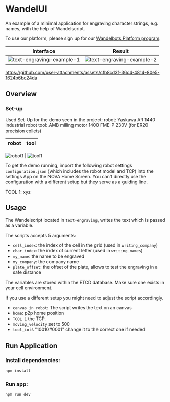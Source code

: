 # WandelUI

An example of a minimal application for engraving character strings, e.g. names, with the help of Wandelscript. 

To use our platform, please sign up for our [Wandelbots Platform program](https://portal.wandelbots.io/).

Interface             |  Result
:-------------------------:|:-------------------------:
![text-engraving-example-1](https://github.com/user-attachments/assets/19331589-c7d0-4991-9131-a27bcfdc46eb)  |  ![text-engraving-example-2](https://github.com/user-attachments/assets/962cc36e-d768-4e79-af5b-f98bb2ee277d)


https://github.com/user-attachments/assets/cfb8cd3f-36c4-4814-80e5-1624b6bc24da

## Overview

### Set-up
Used Set-Up for the demo seen in the project: 
robot: Yaskawa AR 1440 industrial robot 
tool:  AMB milling motor 1400 FME-P 230V (for ER20 precision collets) 

robot        |  tool
:-------------------------:|:-------------------------:
![robot1](https://github.com/user-attachments/assets/ae2dfcbf-89d4-437f-85be-cbe68150bbdb)
  | ![tool1](https://github.com/user-attachments/assets/36520de7-d3c3-4cb0-b199-16ae5e8f7248)


To get the demo running, import the following robot settings `configuration.json` (which includes the robot model and TCP) into the settings App on the NOVA Home Screen. You can't directly use the configuration with a different setup but they serve as a guiding line.


TOOL 1: 
xyz 


## Usage

The Wandelscript located in `text-engraving`, writes the text which is passed as a variable. 

The scripts accepts 5 arguments:
- `cell_index`: the index of the cell in the grid (used in `writing_company`)
- `char_index`: the index of current letter (used in `writing_names`)
- `my_name`: the name to be engraved
- `my_company`: the company name
- `plate_offset`: the offset of the plate, allows to test the engraving in a safe distance

The variables are stored within the ETCD database. Make sure one exists in your cell environment.

If you use a different setup you might need to adjust the script accordingly.
- `canvas_in_robot`: The script writes the text on an canvas
- `home`: p2p home position
- `TOOL 1` the TCP.
- `moving_velocity` set to 500
- `tool_io` is "10010#0001" change it to the correct one if needed

## Run Application

### Install dependencies:
```bash
npm install
```

### Run app:
```bash
npm run dev
```
